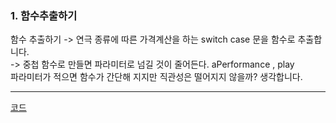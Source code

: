 ### 1. 함수추출하기   
함수 추출하기 -> 연극 종류에 따른 가격계산을 하는 switch case 문을 함수로 추출합니다.   
-> 중첩 함수로 만들면 파라미터로 넘길 것이 줄어든다. aPerformance , play   
파라미터가 적으면 함수가 간단해 지지만 직관성은 떨어지지 않을까? 생각합니다.
   
* * *
[코드](https://github.com/chap95/TIL/blob/master/amountFor.ts)
